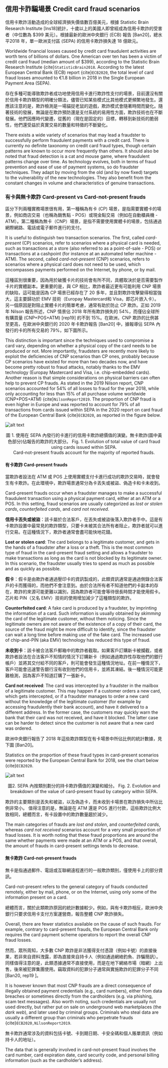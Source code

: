 ## 信用卡詐騙場景 Credit card fraud scenarios

信用卡欺詐活動造成的全球經濟損失價值數百億美元，根據 Statistic Brain Research Institute [Ins18]統計，十歲以上的美國人即曾經成為信用卡欺詐的受害者（中位數為 $399 美元）。根據最新的歐洲中央銀行 (ECB) 報告 [Ban20]，總水平2018 年，單一歐洲支付區 (SEPA) 的信用卡欺詐損失達 18 億歐元。

Worldwide financial losses caused by credit card fraudulent activities are worth tens of billions of dollars. One American over ten has been a victim of credit card fraud (median amount of $399), according to the Statistic Brain Research Institute {cite}`StatisticBrain2018`. According to the latest European Central Bank (ECB) report {cite}`ECB2020`, the total level of card fraud losses amounted to €1.8 billion in 2018 in the Single European Payment Area (SEPA).

存在多種可能導致欺詐者成功地使用信用卡進行欺詐性支付的場景，目前還沒有關於信用卡欺詐類型的明確分類法，儘管已知某些模式比其他模式更頻繁地發生。還應該注意的是，欺詐檢測是一場貓捉老鼠的遊戲，欺詐模式會隨著時間而變化。隨著技術的發展，無論是在欺詐預防還是支付系統的易用性方面，欺詐技術也在不斷發展。他們因應時代變遷，從舊的（現在是固定的）目標，轉移到新技術的脆弱性，他們還受益於真實交易的數量和特徵的不斷變化。

There exists a wide variety of scenarios that may lead a fraudster to successfully perform fraudulent payments with a credit card. There is currently no definite taxonomy on credit card fraud types, though certain patterns are known to occur more frequently than others. It should also be noted that fraud detection is a cat and mouse game, where fraudulent patterns change over time. As technology evolves, both in terms of fraud prevention and ease of use of payment systems, so do fraudster techniques. They adapt by moving from the old (and by now fixed) targets to the vulnerability of the new technologies. They also benefit from the constant changes in volume and characteristics of genuine transactions.

### 有卡與無卡欺詐 Card-present vs Card-not-present frauds

區分下列兩種實務場景很有用，第一種稱為有卡 (CP) 場景，是指需要實體卡的場景，例如商店交易（也稱為銷售點 - POS）或現金點交易（例如在自動櫃員機 - ATM）。第二種稱為無卡（CNP）場景，是指不需要使用實體卡的場景，包括通過網際網路、電話或電子郵件進行的支付。

It is useful to distinguish two transaction scenarios. The first, called *card-present* (CP) scenarios, refer to scenarios where a physical card is needed, such as transactions at a store (also referred to as a point-of-sale - POS) or transactions at a cashpoint (for instance at an automated teller machine - ATM). The second, called *card-not-present* (CNP) scenarios, refers to scenarios where a physical card does not need to be used, which encompasses payments performed on the Internet, by phone, or by mail. 

這種區別很重要，因為用於破獲卡片的技術會有所不同，具體取決於是否需要製作卡片的實體副本。更重要的是，與 CP 相比，欺詐者最近更有可能利用 CNP 場景的缺陷，這可能是因為 CP 場景已經存在了 20 多年，並且對欺詐攻擊變得相當強大，這主要歸功於 EMV 技術（Europay Mastercard和 Visa，即芯片嵌入卡）。另一個原因是對阻止實體卡片的簡單考慮，通常有助於防止 CP 欺詐。正如 2019 年 Nilson 報告所述，CNP 情景佔 2018 年所有欺詐損失的 54%，而僅佔全球所有購買量 (CNP+POS+ATM) [rep19] 的不到 15%。在歐洲，CNP 欺詐的比例甚至更高，在歐洲中央銀行的 2020 年卡欺詐報告 [Ban20] 中，據報導佔 SEPA 內發行的卡的所有交易的 79%，如下圖所示。

This distinction is important since the techniques used to compromise a card vary, depending on whether a physical copy of the card needs to be produced or not. More importantly, fraudsters are recently more likely to exploit the deficiencies of CNP scenarios than CP ones, probably because CP scenarios have existed for more than two decades now, and have become pretty robust to fraud attacks, notably thanks to the EMV technology (Europay Mastercard and Visa, i.e. chip-embedded cards). Another reason is that simple considerations on physical barriers can often help to prevent CP frauds. As stated in the 2019 Nilson report, CNP scenarios accounted for 54% of all losses to fraud for the year 2018, while only accounting for less than 15% of all purchase volume worldwide (CNP+POS+ATM) {cite}`NilsonReport2019`. The proportion of CNP fraud is even higher in Europe and was reported to account for 79% of all transactions from cards issued within SEPA in the 2020 report on card fraud of the European Central Bank {cite}`ECB2020`, as reported in the figure below. 

![alt text](./images/SEPA_FraudVolumePerType.png)
<p style="text-align: center;">
圖 1. 使用在 SEPA 內發行的卡進行的信用卡欺詐總價值的演變。無卡欺詐(圖中黃色部分)佔報告的欺詐的大部分。
Fig. 1. Evolution of total value of card fraud using cards issued within SEPA. <br>Card-not-present frauds account for the majority of reported frauds.
</p>

#### 有卡欺詐 Card-present frauds

當欺詐者設法在 ATM 或 POS 上使用實體支付卡進行成功的欺詐交易時，就會發生有卡欺詐。在此環境中，欺詐場景通常分為卡丟失或被盜、偽造卡和卡未收到。

Card-present frauds occur when a fraudster manages to make a successful fraudulent transaction using a physical payment card, either at an ATM or a POS. In this setting, fraud scenarios are usually categorized as *lost or stolen cards*, *counterfeited cards*, and *card not received*.

**信用卡丟失或被盜**：該卡屬於合法客戶，在丟失或被盜後落入欺詐者手中。這是有卡欺詐設置中最常見的欺詐類型，只要卡未被其合法所有者阻止，欺詐者就可以進行交易。在這種情況下，欺詐者通常會盡可能快地花錢。

**Lost or stolen card**: The card belongs to a legitimate customer, and gets in the hands of a fraudster after a loss or a theft. This is the most common type of fraud in the card-present fraud setting and allows a fraudster to make transactions as long as the card is not blocked by its legitimate owner. In this scenario, the fraudster usually tries to spend as much as possible and as quickly as possible.

**假卡**：假卡是由欺詐者通過壓印卡的資訊製成的，此類資訊通常是通過側錄合法客戶的卡而獲得的，而他們不會注意到。由於合法所有者不知道他們的卡副本的存在，欺詐的來源可能更難以識別，因為欺詐者可能會等待很長時間才能使用假卡。芯片和 PIN（又名 EMV）技術的使用增加減少了這種類型的欺詐。

**Counterfeited card**: A fake card is produced by a fraudster, by imprinting the information of a card. Such information is usually obtained by *skimming* the card of the legitimate customer, without them noticing. Since the legitimate owners are not aware of the existence of a copy of their card, the source of the fraud might be more difficult to identify, since the fraudster can wait a long time before making use of the fake card. The increased use of chip-and-PIN (aka EMV) technology has reduced this type of fraud. 

**未收到卡**：該卡被合法客戶郵箱中的欺詐者截取。如果客戶訂購新卡被攔截，或者欺詐者設法在合法客戶不知情的情況下訂購新卡（例如通過欺詐性存取他們的銀行帳戶）並將其交付給不同的客戶，則可能會發生這種情況地址。在前一種情況下，客戶可能會迅速警告銀行沒有收到他們的信用卡，並將其凍結。後一種情況可能更難檢測，因為客戶不知道訂購了一張新卡。

**Card not received**: The card was intercepted by a fraudster in the mailbox of a legitimate customer. This may happen if a customer orders a new card, which gets intercepted, or if a fraudster manages to order a new card without the knowledge of the legitimate customer (for example by accessing fraudulently their bank account), and have it delivered to a different address. In the former case, the customers may quickly warn the bank that their card was not received, and have it blocked. The latter case can be harder to detect since the customer is not aware that a new card was ordered. 

歐洲中央銀行報告了 2018 年這些欺詐類型在有卡場景中所佔比例的統計數據，見下圖 [Ban20]。

Statistics on the proportion of these fraud types in card-present scenarios were reported by the European Central Bank for 2018, see the chart below {cite}`ECB2020`.

![alt text](./images/SEPA_FraudType_CardPresent.png)
<p style="text-align: center;">
圖2. SEPA 內按類別劃分的持卡欺詐價值的演變和細分。
Fig. 2. Evolution and breakdown of the value of card-present fraud by category within SEPA.
</p>

欺詐的主要類別是丟失和被盜，以及偽造卡，而未收到卡場景在欺詐損失中所佔比例非常小。 值得注意的是，無論是在 ATM 還是 POS 進行付款，這些欺詐比例大致相同，總體而言，有卡設置中的欺詐數量趨於減少。

The main categories of frauds are *lost and stolen*, and *counterfeited cards*, whereas *card not received* scenarios account for a very small proportion of fraud losses. It is worth noting that these fraud proportions are around the same whether payments were made at an ATM or a POS, and that overall, the amount of frauds in card-present settings tends to decrease.

#### 無卡欺詐 Card-not-present frauds

無卡是指通過郵件、電話或互聯網遠程進行的一般欺詐類別，僅使用卡上的部分資訊。

Card-not-present refers to the general category of frauds conducted remotely, either by mail, phone, or on the Internet, using only some of the information present on a card. 

總體而言，關於此類欺詐原因的統計數據較少。例如，與有卡欺詐相反，歐洲中央銀行只要求信用卡支付方案運營商，報告整體 CNP 欺詐損失。

Overall, there are fewer statistics available on the cause of such frauds. For example, contrary to card-present frauds, the European Central Bank only requires the card payment scheme operators to report the overall CNP fraud losses.

然而，眾所周知，大多數 CNP 欺詐是非法獲得支付憑證（例如卡號）的直接後果，若非來自資料洩露，即為直接來自持卡人（例如通過網絡釣魚、詐騙簡訊）。同樣值得注意的是，此類憑據通常不直接使用，而是在地下網絡市場（暗網）上出售，後來被犯罪集團使用。竊取資料的犯罪分子通常與實施欺詐的犯罪分子不同 [Ban20, rep19 ]。

It is however known that most CNP frauds are a direct consequence of illegally obtained payment credentials (e.g., card numbers), either from data breaches or sometimes directly from the cardholders (e.g. via phishing, scam text messages). Also worth noting, such credentials are usually not used directly, but rather put on sale on underground web marketplaces (the *dark web*), and later used by criminal groups. Criminals who steal data are usually a different group than criminals who perpetrate frauds {cite}`ECB2020,NilsonReport2019`. 

無卡欺詐通常涉及的資料包括卡號、卡到期日期、卡安全碼和個人賬單資訊（例如持卡人的地址）。

The data that is generally involved in card-not-present fraud involves the card number, card expiration date, card security code, and personal billing information (such as the cardholder’s address).
